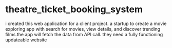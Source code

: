 # theatre_ticket_booking_system
i created this web application for a client project. a startup to create a movie exploring app with search for movies, view details, and discover trending films.the app will fetch the data from API call. they need a fully functioning updateable website 
